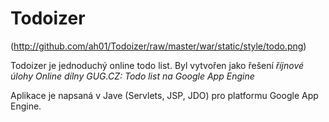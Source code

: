 # Todoizer

(http://github.com/ah01/Todoizer/raw/master/war/static/style/todo.png)

Todoizer je jednoduchý online todo list. Byl vytvořen jako řešení *říjnové úlohy Online dílny GUG.CZ: Todo list na Google App Engine*

Aplikace je napsaná v Jave (Servlets, JSP, JDO) pro platformu Google App Engine.
 
